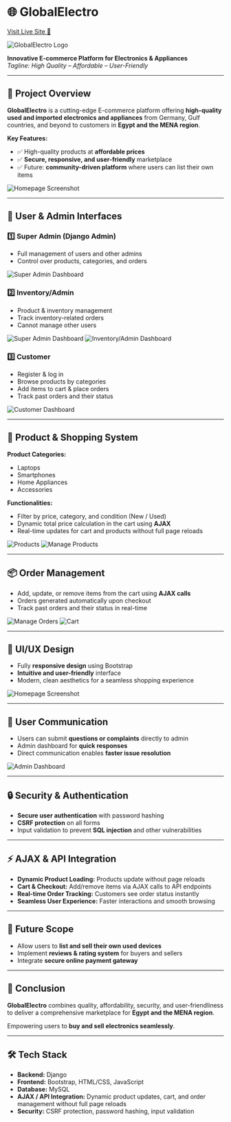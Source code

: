 # 🌐 GlobalElectro

[Visit Live Site 🌟](http://54.146.200.53/)

![GlobalElectro Logo](assets/logo.png)

**Innovative E-commerce Platform for Electronics & Appliances**  
*Tagline: High Quality – Affordable – User-Friendly*

---

## 📌 Project Overview

**GlobalElectro** is a cutting-edge E-commerce platform offering **high-quality used and imported electronics and appliances** from Germany, Gulf countries, and beyond to customers in **Egypt and the MENA region**.

**Key Features:**
- ✅ High-quality products at **affordable prices**
- ✅ **Secure, responsive, and user-friendly** marketplace
- ✅ Future: **community-driven platform** where users can list their own items

![Homepage Screenshot](assets/Home.png)

---

## 👥 User & Admin Interfaces

### 1️⃣ Super Admin (Django Admin)
- Full management of users and other admins
- Control over products, categories, and orders


![Super Admin Dashboard](assets/super-user.png)

### 2️⃣ Inventory/Admin
- Product & inventory management
- Track inventory-related orders
- Cannot manage other users

![Super Admin Dashboard](assets/admin-dashboard.png)
![Inventory/Admin Dashboard](assets/manage-product.png)

### 3️⃣ Customer
- Register & log in
- Browse products by categories
- Add items to cart & place orders
- Track past orders and their status

![Customer Dashboard](assets/customer-dashboard.png)

---

## 🛒 Product & Shopping System

**Product Categories:**
- Laptops
- Smartphones
- Home Appliances
- Accessories

**Functionalities:**
- Filter by price, category, and condition (New / Used)
- Dynamic total price calculation in the cart using **AJAX**
- Real-time updates for cart and products without full page reloads

![Products](assets/products.png)
![Manage Products](assets/manage-product.png)

---

## 📦 Order Management

- Add, update, or remove items from the cart using **AJAX calls**
- Orders generated automatically upon checkout
- Track past orders and their status in real-time

![Manage Orders](assets/manage-order.png)
![Cart](assets/cart.png)

---

## 🎨 UI/UX Design

- Fully **responsive design** using Bootstrap
- **Intuitive and user-friendly** interface
- Modern, clean aesthetics for a seamless shopping experience

![Homepage Screenshot](assets/Home.png)

---

## 💬 User Communication

- Users can submit **questions or complaints** directly to admin
- Admin dashboard for **quick responses**
- Direct communication enables **faster issue resolution**

![Admin Dashboard](assets/admin-dashboard.png)

---

## 🔒 Security & Authentication

- **Secure user authentication** with password hashing
- **CSRF protection** on all forms
- Input validation to prevent **SQL injection** and other vulnerabilities

---

## ⚡ AJAX & API Integration

- **Dynamic Product Loading:** Products update without page reloads  
- **Cart & Checkout:** Add/remove items via AJAX calls to API endpoints  
- **Real-time Order Tracking:** Customers see order status instantly  
- **Seamless User Experience:** Faster interactions and smooth browsing

---

## 🚀 Future Scope

- Allow users to **list and sell their own used devices**
- Implement **reviews & rating system** for buyers and sellers
- Integrate **secure online payment gateway**

---

## 🏁 Conclusion

**GlobalElectro** combines quality, affordability, security, and user-friendliness to deliver a comprehensive marketplace for **Egypt and the MENA region**.  

Empowering users to **buy and sell electronics seamlessly**.

---

## 🛠 Tech Stack

- **Backend:** Django  
- **Frontend:** Bootstrap, HTML/CSS, JavaScript  
- **Database:** MySQL  
- **AJAX / API Integration:** Dynamic product updates, cart, and order management without full page reloads  
- **Security:** CSRF protection, password hashing, input validation
